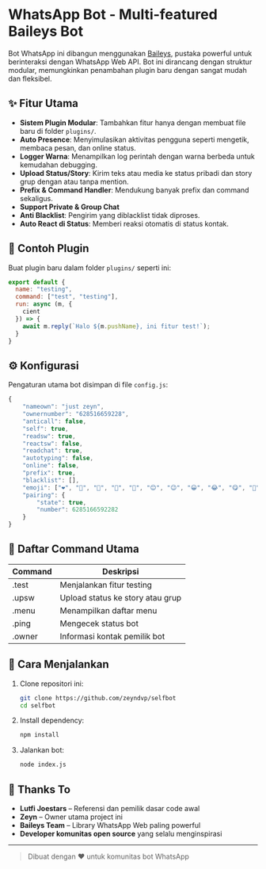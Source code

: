 # WhatsApp Bot - Multi-featured Baileys Bot

Bot WhatsApp ini dibangun menggunakan [Baileys](https://github.com/whiskeysockets/baileys), pustaka powerful untuk berinteraksi dengan WhatsApp Web API. Bot ini dirancang dengan struktur modular, memungkinkan penambahan plugin baru dengan sangat mudah dan fleksibel.

## ✨ Fitur Utama
- **Sistem Plugin Modular**: Tambahkan fitur hanya dengan membuat file baru di folder `plugins/`.
- **Auto Presence**: Menyimulasikan aktivitas pengguna seperti mengetik, membaca pesan, dan online status.
- **Logger Warna**: Menampilkan log perintah dengan warna berbeda untuk kemudahan debugging.
- **Upload Status/Story**: Kirim teks atau media ke status pribadi dan story grup dengan atau tanpa mention.
- **Prefix & Command Handler**: Mendukung banyak prefix dan command sekaligus.
- **Support Private & Group Chat**
- **Anti Blacklist**: Pengirim yang diblacklist tidak diproses.
- **Auto React di Status**: Memberi reaksi otomatis di status kontak.

## 🧩 Contoh Plugin
Buat plugin baru dalam folder `plugins/` seperti ini:

```js
export default {
  name: "testing",
  command: ["test", "testing"],
  run: async (m, {
    cient
  }) => {
    await m.reply(`Halo ${m.pushName}, ini fitur test!`);
  }
}
```

## ⚙️ Konfigurasi
Pengaturan utama bot disimpan di file `config.js`:

```js
{
    "nameown": "just zeyn",
    "ownernumber": "628516659228",
    "anticall": false,
    "self": true,
    "readsw": true,
    "reactsw": false,
    "readchat": true,
    "autotyping": false,
    "online": false,
    "prefix": true,
    "blacklist": [],
    "emoji": ["❤️", "💛", "💚", "💙", "💜", "😊", "😉", "😀", "😂", "😋", "🤗"],
    "pairing": {
        "state": true,
        "number": 6285166592282
    }
}
```

## 💬 Daftar Command Utama
| Command     | Deskripsi                                 |
|-------------|-------------------------------------------|
| .test       | Menjalankan fitur testing                 |
| .upsw       | Upload status ke story atau grup          |
| .menu       | Menampilkan daftar menu                   |
| .ping       | Mengecek status bot                       |
| .owner      | Informasi kontak pemilik bot              |

## 🚀 Cara Menjalankan
1. Clone repositori ini:
   ```bash
   git clone https://github.com/zeyndvp/selfbot
   cd selfbot
   ```
2. Install dependency:
   ```bash
   npm install
   ```
3. Jalankan bot:
   ```bash
   node index.js
   ```

## 👑 Thanks To
- **Lutfi Joestars** – Referensi dan pemilik dasar code awal
- **Zeyn** – Owner utama project ini
- **Baileys Team** – Library WhatsApp Web paling powerful
- **Developer komunitas open source** yang selalu menginspirasi

---

> Dibuat dengan ❤️ untuk komunitas bot WhatsApp
